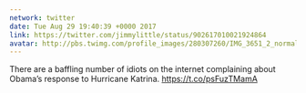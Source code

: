 ```yaml
---
network: twitter
date: Tue Aug 29 19:40:39 +0000 2017
link: https://twitter.com/jimmylittle/status/902617010021924864
avatar: http://pbs.twimg.com/profile_images/280307260/IMG_3651_2_normal.jpg
---
```


There are a baffling number of idiots on the internet complaining about Obama’s response to Hurricane Katrina. https://t.co/psFuzTMamA
